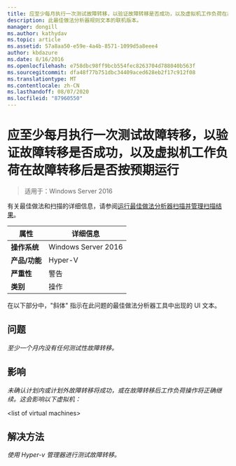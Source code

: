 ```yaml
---
title: 应至少每月执行一次测试故障转移，以验证故障转移是否成功，以及虚拟机工作负荷在故障转移后是否按预期运行
description: 此最佳做法分析器规则文本的联机版本。
manager: dongill
ms.author: kathydav
ms.topic: article
ms.assetid: 57a8aa50-e59e-4a4b-8571-1099d5a8eee4
author: kbdazure
ms.date: 8/16/2016
ms.openlocfilehash: e758dbc98ff9bcb554fec8263704d788040b563f
ms.sourcegitcommit: dfa48f77b751dbc34409aced628eb2f17c912f08
ms.translationtype: MT
ms.contentlocale: zh-CN
ms.lasthandoff: 08/07/2020
ms.locfileid: "87960550"
---
```

# <a name="test-failovers-should-be-carried-out-at-least-monthly-to-verify-that-failover-will-succeed-and-that-virtual-machine-workloads-will-operate-as-expected-after-failover"></a>应至少每月执行一次测试故障转移，以验证故障转移是否成功，以及虚拟机工作负荷在故障转移后是否按预期运行

>适用于：Windows Server 2016

有关最佳做法和扫描的详细信息，请参阅[运行最佳做法分析器扫描并管理扫描结果](https://go.microsoft.com/fwlink/p/?LinkID=223177)。

|属性|详细信息|
|-|-|
|**操作系统**|Windows Server 2016|
|**产品/功能**|Hyper-V|
|**严重性**|警告|
|**类别**|操作|

在以下部分中，"斜体" 指示在此问题的最佳做法分析器工具中出现的 UI 文本。

## <a name="issue"></a>问题
*至少一个月内没有任何测试性故障转移。*

## <a name="impact"></a>影响
*未确认计划内或计划外故障转移将成功，或在故障转移后工作负荷操作将正确继续。这会影响以下虚拟机：*

\<list of virtual machines>

## <a name="resolution"></a>解决方法
*使用 Hyper-v 管理器进行测试故障转移。*



